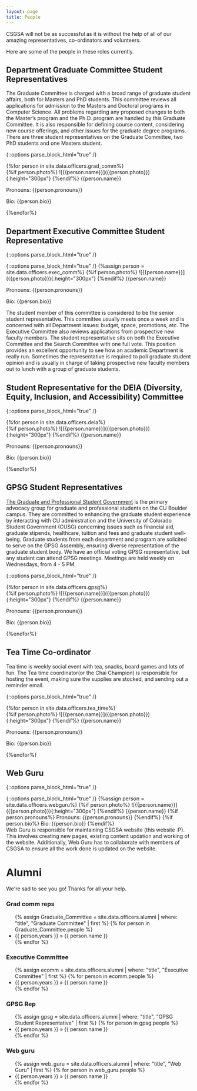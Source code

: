 ```yaml
---
layout: page
title: People
---
```



CSGSA will not be as successful as it is without the help of all of our amazing representatives, co-ordinators and volunteers. 


Here are some of the people in these roles currently.


## Department Graduate Committee Student Representatives

The Graduate Committee is charged with a broad range of graduate student affairs, both for Masters and PhD students. This committee reviews all applications for admission to the Masters and Doctoral programs in Computer Science. All problems regarding any proposed changes to both the Master’s program and the Ph.D. program are handled by this Graduate Committee. It is also responsible for defining course content, considering new course offerings, and other issues for the graduate degree programs. There are three student representatives on the Graduate Committee, two PhD students and one Masters student.



{::options parse_block_html="true" /}
<div class="container">
{%for person in site.data.officers.grad_comm%}
<div class="col-sm-6">
<div class="card">
{%if person.photo%}
![{{person.name}}]({{person.photo}}){:height="300px"}
{%endif%}
{{person.name}}

Pronouns: {{person.pronouns}}

Bio: {{person.bio}}
</div>
</div>
{%endfor%}
</div>


## Department Executive Committee Student Representative
{::options parse_block_html="true" /}
<div class="container">
<div class="row">
<div class="col-sm-4">
<div class="card">
{::options parse_block_html="true" /}
{%assign person = site.data.officers.exec_comm%}
{%if person.photo%}
![{{person.name}}]({{person.photo}}){:height="300px"}
{%endif%}
{{person.name}}

Pronouns: {{person.pronouns}}

Bio: {{person.bio}}
</div>
</div>

<div class="col-sm-8">
The student member of this committee is considered to be the senior student representative. This committee usually meets once a week and is concerned with all Department issues: budget, space, promotions, etc. The Executive Committee also reviews applications from prospective new faculty members. The student representative sits on both the Executive Committee and the Search Committee with one full vote. This position provides an excellent opportunity to see how an academic Department is really run. Sometimes the representative is required to poll graduate student opinion and is usually in charge of taking prospective new faculty members out to lunch with a group of graduate students.
</div>
</div>
</div>


## Student Representative for the DEIA (Diversity, Equity, Inclusion, and Accessibility) Committee
{::options parse_block_html="true" /}
<div class="container">
{%for person in site.data.officers.deia%}
<div class="col-sm-6">
<div class="card">
{%if person.photo%}
![{{person.name}}]({{person.photo}}){:height="300px"}
{%endif%}
{{person.name}}

Pronouns: {{person.pronouns}}

Bio: {{person.bio}}
</div>
</div>
{%endfor%}
</div>

## GPSG Student Representatives
[The Graduate and Professional Student Government](https://www.colorado.edu/gpsg/) is the primary advocacy group for graduate and professional students on the CU Boulder campus. They are committed to enhancing the graduate student experience by interacting with CU administration and the University of Colorado Student Government (CUSG) concerning issues such as financial aid, graduate stipends, healthcare, tuition and fees and graduate student well-being. Graduate students from each department and program are solicited to serve on the GPSG Assembly, ensuring diverse representation of the graduate student body. We have an official voting GPSG representative, but any student can attend GPSG meetings. Meetings are held weekly on Wednesdays, from 4 - 5 PM.

{::options parse_block_html="true" /}
<div class="container">
{%for person in site.data.officers.gpsg%}
<div class="col-sm-6">
<div class="card">
{%if person.photo%}
![{{person.name}}]({{person.photo}}){:height="300px"}
{%endif%}
{{person.name}}

Pronouns: {{person.pronouns}}

Bio: {{person.bio}}
</div>
</div>
{%endfor%}
</div>


## Tea Time Co-ordinator

Tea time is weekly social event with tea, snacks, board games and lots of fun. The Tea time coordinator(or the Chai Champion) is responsible for hosting the event, making sure the supplies are stocked, and sending out a reminder email. 



{::options parse_block_html="true" /}
<div class="container">
{%for person in site.data.officers.tea_time%}
<div class="col-sm-6">
<div class="card">
{%if person.photo%}
![{{person.name}}]({{person.photo}}){:height="300px"}
{%endif%}
{{person.name}}

Pronouns: {{person.pronouns}}

Bio: {{person.bio}}
</div>
</div>
{%endfor%}
</div>



## Web Guru

{::options parse_block_html="true" /}
<div class="container">
<div class="row">
<div class="col-sm-4">
<div class="card">
{::options parse_block_html="true" /}
{%assign person = site.data.officers.webguru%}
{%if person.photo%}
![{{person.name}}]({{person.photo}}){:height="300px"}
{%endif%}
{{person.name}}
{%if person.pronouns%}
Pronouns: {{person.pronouns}}
{%endif%}
{%if person.bio%}
Bio: {{person.bio}}
{%endif%}
</div>
</div>

<div class="col-sm-8">
Web Guru is responsible for maintaining CSGSA website (this website :P). This involves creating new pages, existing content updation and working of the website. Additionally, Web Guru has to collaborate with members of CSGSA to ensure all the work done is updated on the website.
</div>
</div>
</div>




# Alumni

We're sad to see you go! Thanks for all your help.

<h3>Grad comm reps</h3>
<ul>
  {% assign Graduate_Committee = site.data.officers.alumni | where: "title", "Graduate Committee" | first %}
  {% for person in Graduate_Committee.people %}
    <li>{{ person.years }} &raquo; {{ person.name }}</li>
  {% endfor %}
</ul>

<h3>Executive Committee</h3>
<ul>
  {% assign ecomm = site.data.officers.alumni | where: "title", "Executive Committee" | first %}
  {% for person in ecomm.people %}
    <li>{{ person.years }} &raquo; {{ person.name }}</li>
  {% endfor %}
</ul>

<h3>GPSG Rep</h3>
<ul>
  {% assign gpsg = site.data.officers.alumni | where: "title", "GPSG Student Representative" | first %}
  {% for person in gpsg.people %}
    <li>{{ person.years }} &raquo; {{ person.name }}</li>
  {% endfor %}
</ul>

<h3>Web guru</h3>
<ul>
  {% assign web_guru = site.data.officers.alumni | where: "title", "Web Guru" | first %}
  {% for person in web_guru.people %}
    <li>{{ person.years }} &raquo; {{ person.name }}</li>
  {% endfor %}
</ul>
